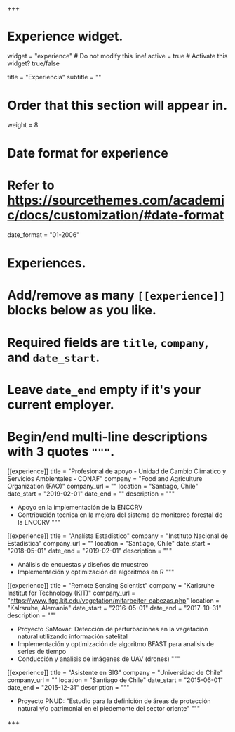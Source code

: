 +++
# Experience widget.
widget = "experience"  # Do not modify this line!
active = true  # Activate this widget? true/false

title = "Experiencia"
subtitle = ""

# Order that this section will appear in.
weight = 8

# Date format for experience
#   Refer to https://sourcethemes.com/academic/docs/customization/#date-format
date_format = "01-2006"

# Experiences.
#   Add/remove as many `[[experience]]` blocks below as you like.
#   Required fields are `title`, `company`, and `date_start`.
#   Leave `date_end` empty if it's your current employer.
#   Begin/end multi-line descriptions with 3 quotes `"""`.

[[experience]]
  title = "Profesional de apoyo - Unidad de Cambio Climatico y Servicios Ambientales - CONAF"
  company = "Food and Agriculture Organization (FAO)"
  company_url = ""
  location = "Santiago, Chile"
  date_start = "2019-02-01"
  date_end = ""
  description = """
  * Apoyo en la implementación de la ENCCRV
  * Contribución tecnica en la mejora del sistema de monitoreo forestal de la ENCCRV
  """

[[experience]]
  title = "Analísta Estadístico"
  company = "Instituto Nacional de Estadística"
  company_url = ""
  location = "Santiago, Chile"
  date_start = "2018-05-01"
  date_end = "2019-02-01"
  description = """
  * Análisis de encuestas y diseños de muestreo
  * Implementación y optimización de algoritmos en R
  """

[[experience]]
  title = "Remote Sensing Scientist"
  company = "Karlsruhe Institut for Technology (KIT)"
  company_url = "https://www.ifgg.kit.edu/vegetation/mitarbeiter_cabezas.php"
  location = "Kalrsruhe, Alemania"
  date_start = "2016-05-01"
  date_end = "2017-10-31"
  description = """
  * Proyecto SaMovar: Detección de perturbaciones en la vegetación natural utilizando información satelital
  * Implementación y optimización de algoritmo BFAST para analisis de series de tiempo
  * Conducción y analisis de imágenes de UAV (drones)
  """
  
[[experience]]
  title = "Asistente en SIG"
  company = "Universidad de Chile"
  company_url = ""
  location = "Santiago de Chile"
  date_start = "2015-06-01"
  date_end = "2015-12-31"
  description = """
  * Proyecto PNUD: "Estudio para la definición de áreas de protección natural y/o patrimonial en el piedemonte del sector oriente"
  """

+++
